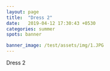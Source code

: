 ```yaml
---
layout: page
title:  "Dress 2"
date:   2019-04-12 17:30:43 +0530
categories: summer
spots: banner

banner_image: /test/assets/img/1.JPG
---
```

Dress 2